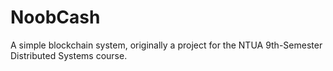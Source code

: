 # NoobCash
A simple blockchain system, originally a project for the NTUA 9th-Semester Distributed Systems course.
